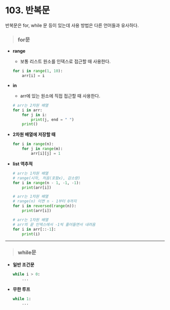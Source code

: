 # 103. 반복문
반복문은 for, while 문 등이 있는데 사용 방법은 다른 언어들과 유사하다.

> ### for문
* **range**
    - 보통 리스트 원소를 인덱스로 접근할 때 사용한다.
    ```py
    for i in range(1, 10):
        arr[i] = i
    ```
* **in**
    - arr에 있는 원소에 직접 접근할 때 사용한다.
    ```py
    # arr는 2차원 배열
    for i in arr:
        for j in i:
            print(j, end = " ")
        print()
    ```
* **2차원 배열에 저장할 때**
    ```py
    for i in range(n):
        for j in range(m):
            arr[i][j] = 1
    ```
* **list 역추적**
    ```py
    # arr는 1차원 배열
    # range(시작, 처음(포함x), 감소량)
    for i in range(n - 1, -1, -1):
        print(arr[i])
    ```

    ```py
    # arr는 1차원 배열
    # range(n) 이면 n - 1부터 0까지
    for i in reversed(range(n)):
        print(arr[i])
    ```
    ```py
    # arr는 1차원 배열
    # arr의 끝 인덱스에서 -1씩 줄어들면서 내려옴
    for i in arr[::-1]:
        print(i)
    ```
***
> ### while문
* **일반 조건문**
    ```py
    while i > 0:
        ...
    ```
* **무한 루프**
    ```py
    while 1:
        ...
    ```